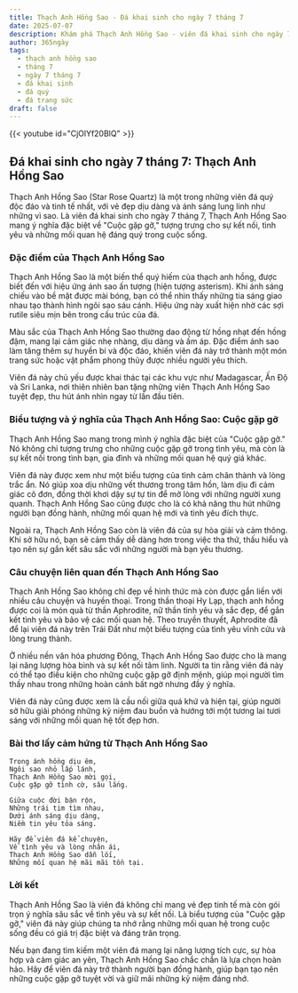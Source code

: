 ```yaml
---
title: Thạch Anh Hồng Sao - Đá khai sinh cho ngày 7 tháng 7
date: 2025-07-07
description: Khám phá Thạch Anh Hồng Sao - viên đá khai sinh cho ngày 7 tháng 7, biểu tượng của Cuộc gặp gỡ. Cùng tìm hiểu ý nghĩa sâu sắc của viên đá độc đáo này.
author: 365ngày
tags:
  - thạch anh hồng sao
  - tháng 7
  - ngày 7 tháng 7
  - đá khai sinh
  - đá quý
  - đá trang sức
draft: false
---
```


{{< youtube id="CjOlYf20BlQ" >}}

## Đá khai sinh cho ngày 7 tháng 7: Thạch Anh Hồng Sao

Thạch Anh Hồng Sao (Star Rose Quartz) là một trong những viên đá quý độc đáo và tinh tế nhất, với vẻ đẹp dịu dàng và ánh sáng lung linh như những vì sao. Là viên đá khai sinh cho ngày 7 tháng 7, Thạch Anh Hồng Sao mang ý nghĩa đặc biệt về "Cuộc gặp gỡ," tượng trưng cho sự kết nối, tình yêu và những mối quan hệ đáng quý trong cuộc sống.

### Đặc điểm của Thạch Anh Hồng Sao

Thạch Anh Hồng Sao là một biến thể quý hiếm của thạch anh hồng, được biết đến với hiệu ứng ánh sao ấn tượng (hiện tượng asterism). Khi ánh sáng chiếu vào bề mặt được mài bóng, bạn có thể nhìn thấy những tia sáng giao nhau tạo thành hình ngôi sao sáu cánh. Hiệu ứng này xuất hiện nhờ các sợi rutile siêu mịn bên trong cấu trúc của đá.

Màu sắc của Thạch Anh Hồng Sao thường dao động từ hồng nhạt đến hồng đậm, mang lại cảm giác nhẹ nhàng, dịu dàng và ấm áp. Đặc điểm ánh sao làm tăng thêm sự huyền bí và độc đáo, khiến viên đá này trở thành một món trang sức hoặc vật phẩm phong thủy được nhiều người yêu thích.

Viên đá này chủ yếu được khai thác tại các khu vực như Madagascar, Ấn Độ và Sri Lanka, nơi thiên nhiên ban tặng những viên Thạch Anh Hồng Sao tuyệt đẹp, thu hút ánh nhìn ngay từ lần đầu tiên.

### Biểu tượng và ý nghĩa của Thạch Anh Hồng Sao: Cuộc gặp gỡ

Thạch Anh Hồng Sao mang trong mình ý nghĩa đặc biệt của "Cuộc gặp gỡ." Nó không chỉ tượng trưng cho những cuộc gặp gỡ trong tình yêu, mà còn là sự kết nối trong tình bạn, gia đình và những mối quan hệ quý giá khác.

Viên đá này được xem như một biểu tượng của tình cảm chân thành và lòng trắc ẩn. Nó giúp xoa dịu những vết thương trong tâm hồn, làm dịu đi cảm giác cô đơn, đồng thời khơi dậy sự tự tin để mở lòng với những người xung quanh. Thạch Anh Hồng Sao cũng được cho là có khả năng thu hút những người bạn đồng hành, những mối quan hệ mới và tình yêu đích thực.

Ngoài ra, Thạch Anh Hồng Sao còn là viên đá của sự hòa giải và cảm thông. Khi sở hữu nó, bạn sẽ cảm thấy dễ dàng hơn trong việc tha thứ, thấu hiểu và tạo nên sự gắn kết sâu sắc với những người mà bạn yêu thương.

### Câu chuyện liên quan đến Thạch Anh Hồng Sao

Thạch Anh Hồng Sao không chỉ đẹp về hình thức mà còn được gắn liền với nhiều câu chuyện và huyền thoại. Trong thần thoại Hy Lạp, thạch anh hồng được coi là món quà từ thần Aphrodite, nữ thần tình yêu và sắc đẹp, để gắn kết tình yêu và bảo vệ các mối quan hệ. Theo truyền thuyết, Aphrodite đã để lại viên đá này trên Trái Đất như một biểu tượng của tình yêu vĩnh cửu và lòng trung thành.

Ở nhiều nền văn hóa phương Đông, Thạch Anh Hồng Sao được cho là mang lại năng lượng hòa bình và sự kết nối tâm linh. Người ta tin rằng viên đá này có thể tạo điều kiện cho những cuộc gặp gỡ định mệnh, giúp mọi người tìm thấy nhau trong những hoàn cảnh bất ngờ nhưng đầy ý nghĩa.

Viên đá này cũng được xem là cầu nối giữa quá khứ và hiện tại, giúp người sở hữu giải phóng những kỷ niệm đau buồn và hướng tới một tương lai tươi sáng với những mối quan hệ tốt đẹp hơn.

### Bài thơ lấy cảm hứng từ Thạch Anh Hồng Sao

```
Trong ánh hồng dịu êm,  
Ngôi sao nhỏ lấp lánh,  
Thạch Anh Hồng Sao mời gọi,  
Cuộc gặp gỡ tình cờ, sâu lắng.  

Giữa cuộc đời bận rộn,  
Những trái tim tìm nhau,  
Dưới ánh sáng dịu dàng,  
Niềm tin yêu tỏa sáng.  

Hãy để viên đá kể chuyện,  
Về tình yêu và lòng nhân ái,  
Thạch Anh Hồng Sao dẫn lối,  
Những mối quan hệ mãi mãi tồn tại.  
```

### Lời kết

Thạch Anh Hồng Sao là viên đá không chỉ mang vẻ đẹp tinh tế mà còn gói trọn ý nghĩa sâu sắc về tình yêu và sự kết nối. Là biểu tượng của "Cuộc gặp gỡ," viên đá này giúp chúng ta nhớ rằng những mối quan hệ trong cuộc sống đều có giá trị đặc biệt và đáng trân trọng.

Nếu bạn đang tìm kiếm một viên đá mang lại năng lượng tích cực, sự hòa hợp và cảm giác an yên, Thạch Anh Hồng Sao chắc chắn là lựa chọn hoàn hảo. Hãy để viên đá này trở thành người bạn đồng hành, giúp bạn tạo nên những cuộc gặp gỡ tuyệt vời và giữ mãi những kỷ niệm đáng nhớ.